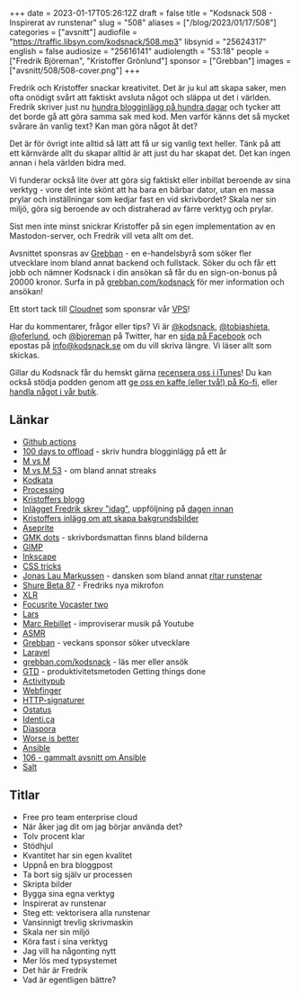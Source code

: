 +++
date = 2023-01-17T05:26:12Z
draft = false
title = "Kodsnack 508 - Inspirerat av runstenar"
slug = "508"
aliases = ["/blog/2023/01/17/508"]
categories = ["avsnitt"]
audiofile = "https://traffic.libsyn.com/kodsnack/508.mp3"
libsynid = "25624317"
english = false
audiosize = "25616141"
audiolength = "53:18"
people = ["Fredrik Björeman", "Kristoffer Grönlund"]
sponsor = ["Grebban"]
images = ["avsnitt/508/508-cover.png"]
+++

Fredrik och Kristoffer snackar kreativitet. Det är ju kul att skapa saker, men ofta onödigt svårt att faktiskt avsluta något och släppa ut det i världen. Fredrik skriver just nu [hundra blogginlägg på hundra dagar](https://100daystooffload.com/) och tycker att det borde gå att göra samma sak med kod. Men varför känns det så mycket svårare än vanlig text? Kan man göra något åt det?

Det är för övrigt inte alltid så lätt att få ur sig vanlig text heller. Tänk på att ett kärnvärde allt du skapar alltid är att just du har skapat det. Det kan ingen annan i hela världen bidra med.

Vi funderar också lite över att göra sig faktiskt eller inbillat beroende av sina verktyg - vore det inte skönt att ha bara en bärbar dator, utan en massa prylar och inställningar som kedjar fast en vid skrivbordet? Skala ner sin miljö, göra sig beroende av och distraherad av färre verktyg och prylar.

Sist men inte minst snickrar Kristoffer på sin egen implementation av en Mastodon-server, och Fredrik vill veta allt om det.

Avsnittet sponsras av [Grebban](https://www.grebban.com/kodsnack) - en e-handelsbyrå som söker fler utvecklare inom bland annat backend och fullstack. Söker du och får ett jobb och nämner Kodsnack i din ansökan så får du en sign-on-bonus på 20000 kronor. Surfa in på [grebban.com/kodsnack](https://www.grebban.com/kodsnack) för mer information och ansökan!

Ett stort tack till [Cloudnet](https://www.cloudnet.se) som sponsrar vår [VPS](https://en.wikipedia.org/wiki/Virtual_private_server)!

Har du kommentarer, frågor eller tips? Vi är [@kodsnack](https://www.twitter.com/kodsnack), [@tobiashieta](https://www.twitter.com/tobiashieta), [@oferlund](https://www.twitter.com/oferlund), och [@bjoreman](https://www.twitter.com/bjoreman) på Twitter, har en [sida på Facebook](https://www.facebook.com/kodsnack) och epostas på [info@kodsnack.se](mailto:info@kodsnack.se) om du vill skriva längre. Vi läser allt som skickas.

Gillar du Kodsnack får du hemskt gärna [recensera oss i iTunes](https://itunes.apple.com/se/podcast/kodsnack/id561631498?l=en)! Du kan också stödja podden genom att <a href="https://ko-fi.com/kodsnack" rel="payment">ge oss en kaffe (eller två!) på Ko-fi</a>, eller [handla något i vår butik](https://shop.spreadshirt.se/kodsnack/).

## Länkar ##
* [Github actions](https://docs.github.com/en/actions)
* [100 days to offload](https://100daystooffload.com/) - skriv hundra blogginlägg på ett år
* [M vs M](https://mvsm.se/)
* [M vs M 53](https://mvsm.se/podcast/53-lagg-det-pa-data/) - om bland annat streaks
* [Kodkata](https://en.wikipedia.org/wiki/Kata#Outside_martial_arts)
* [Processing](https://processing.org/)
* [Kristoffers blogg](https://write.as/oferlund/)
* [Inlägget Fredrik skrev "idag"](https://bjoreman.com/diary/2023/2023-01-12.html), uppföljning på [dagen innan](https://bjoreman.com/diary/2023/2023-01-11.html)
* [Kristoffers inlägg om att skapa bakgrundsbilder](https://write.as/oferlund/aseprite-script-to-fill-with-dot-pattern)
* [Aseprite](https://www.aseprite.org/)
* [GMK dots](https://oblotzky.industries/products/gmk-dots-2) - skrivbordsmattan finns bland bilderna
* [GIMP](https://en.wikipedia.org/wiki/GIMP)
* [Inkscape](https://inkscape.org/)
* [CSS tricks](https://css-tricks.com/)
* [Jonas Lau Markussen](https://jonaslaumarkussen.com/) - dansken som bland annat [ritar runstenar](https://jonaslaumarkussen.com/article/the-runestone-styles/)
* [Shure Beta 87](https://www.shure.com/en-US/products/microphones/beta_87a?variant=BETA87A) - Fredriks nya mikrofon
* [XLR](https://en.wikipedia.org/wiki/XLR_connector)
* [Focusrite Vocaster two ](https://focusrite.com/en/usb-audio-interface/vocaster/vocaster-two)
* [Lars](https://underjord.io/)
* [Marc Rebillet](https://www.youtube.com/@MarcRebillet) - improviserar musik på Youtube
* [ASMR](https://en.wikipedia.org/wiki/ASMR)
* [Grebban](https://www.grebban.com/kodsnack) - veckans sponsor söker utvecklare
* [Laravel](https://laravel.com/)
* [grebban.com/kodsnack](https://www.grebban.com/kodsnack) - läs mer eller ansök
* [GTD](https://en.wikipedia.org/wiki/Getting_Things_Done) - produktivitetsmetoden Getting things done
* [Activitypub](https://en.wikipedia.org/wiki/ActivityPub)
* [Webfinger](https://en.wikipedia.org/wiki/WebFinger)
* [HTTP-signaturer](https://oauth.net/http-signatures/)
* [Ostatus](https://en.wikipedia.org/wiki/OStatus)
* [Identi.ca](https://en.wikipedia.org/wiki/Identi.ca)
* [Diaspora](https://en.wikipedia.org/wiki/Diaspora_%28social_network%29)
* [Worse is better](https://www.dreamsongs.com/WorseIsBetter.html)
* [Ansible](https://www.ansible.com/)
* [106 - gammalt avsnitt om Ansible](https://kodsnack.se/106/)
* [Salt](https://docs.saltproject.io/en/latest/topics/about_salt_project.html)

## Titlar ##
* Free pro team enterprise cloud
* När åker jag dit om jag börjar använda det?
* Tolv procent klar
* Stödhjul
* Kvantitet har sin egen kvalitet
* Uppnå en bra bloggpost
* Ta bort sig själv ur processen
* Skripta bilder
* Bygga sina egna verktyg
* Inspirerat av runstenar
* Steg ett: vektorisera alla runstenar
* Vansinnigt trevlig skrivmaskin
* Skala ner sin miljö
* Köra fast i sina verktyg
* Jag vill ha någonting nytt
* Mer lös med typsystemet
* Det här är Fredrik
* Vad är egentligen bättre?
